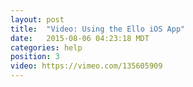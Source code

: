 ```yaml
---
layout: post
title:  "Video: Using the Ello iOS App"
date:   2015-08-06 04:23:18 MDT
categories: help
position: 3
video: https://vimeo.com/135605909
---
```

